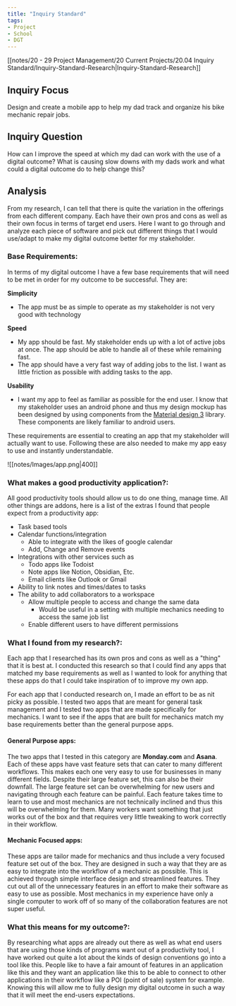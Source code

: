 ```yaml
---
title: "Inquiry Standard"
tags:
- Project
- School
- DGT
---
```


[[notes/20 - 29 Project Management/20 Current Projects/20.04 Inquiry Standard/Inquiry-Standard-Research|Inquiry-Standard-Research]]

## Inquiry Focus
Design and create a mobile app to help my dad track and organize his bike mechanic repair jobs.

## Inquiry Question
How can I improve the speed at which my dad can work with the use of a digital outcome? What is causing slow downs with my dads work and what could a digital outcome do to help change this?

## Analysis
From my research, I can tell that there is quite the variation in the offerings from each different company. Each have their own pros and cons as well as their own focus in terms of target end users. Here I want to go through and analyze each piece of software and pick out different things that I would use/adapt to make my digital outcome better for my stakeholder.

### Base Requirements:
In terms of my digital outcome I have a few base requirements that will need to be met in order for my outcome to be successful. They are:

**Simplicity**
- The app must be as simple to operate as my stakeholder is not very good with technology

**Speed**
- My app should be fast. My stakeholder ends up with a lot of active jobs at once. The app should be able to handle all of these while remaining fast.
- The app should have a very fast way of adding jobs to the list. I want as little friction as possible with adding tasks to the app.

**Usability**
- I want my app to feel as familiar as possible for the end user. I know that my stakeholder uses an android phone and thus my design mockup has been designed by using components from the [Material design 3](https://m3.material.io/) library. These components are likely familiar to android users.

These requirements are essential to creating an app that my stakeholder will actually want to use. Following these are also needed to make my app easy to use and instantly understandable.

![[notes/Images/app.png|400]]
### What makes a good productivity application?:
All good productivity tools should allow us to do one thing, manage time. All other things are addons, here is a list of the extras I found that people expect from a productivity app:
- Task based tools
- Calendar functions/integration
	- Able to integrate with the likes of google calendar
	- Add, Change and Remove events
- Integrations with other services such as
	- Todo apps like Todoist
	- Note apps like Notion, Obsidian, Etc.
	- Email clients like Outlook or Gmail
- Ability to link notes and times/dates to tasks
- The ability to add collaborators to a workspace
	- Allow multiple people to access and change the same data
		- Would be useful in a setting with multiple mechanics needing to access the same job list
	- Enable different users to have different permissions

### What I found from my research?:
Each app that I researched has its own pros and cons as well as a "thing" that it is best at. I conducted this research so that I could find any apps that matched my base requirements as well as I wanted to look for anything that these apps do that I could take inspiration of to improve my own app.

For each app that I conducted research on, I made an effort to be as nit picky as possible. I tested two apps that are meant for general task management and I tested two apps that are made specifically for mechanics. I want to see if the apps that are built for mechanics match my base requirements better than the general purpose apps.

#### General Purpose apps:
The two apps that I tested in this category are **Monday.com** and **Asana**. Each of these apps have vast feature sets that can cater to many different workflows. This makes each one very easy to use for businesses in many different fields. Despite their large feature set, this can also be their downfall. The large feature set can be overwhelming for new users and navigating through each feature can be painful. Each feature takes time to learn to use and most mechanics are not technically inclined and thus this will be overwhelming for them. Many workers want something that just works out of the box and that requires very little tweaking to work correctly in their workflow.

#### Mechanic Focused apps:
These apps are tailor made for mechanics and thus include a very focused feature set out of the box. They are designed in such a way that they are as easy to integrate into the workflow of a mechanic as possible. This is achieved through simple interface design and streamlined features. They cut out all of the unnecessary features in an effort to make their software as easy to use as possible. Most mechanics in my experience have only a single computer to work off of so many of the collaboration features are not super useful.

### What this means for my outcome?:
By researching what apps are already out there as well as what end users that are using those kinds of programs want out of a productivity tool, I have worked out quite a lot about the kinds of design conventions go into a tool like this. People like to have a fair amount of features in an application like this and they want an application like this to be able to connect to other applications in their workflow like a POI (point of sale) system for example. Knowing this will allow me to fully design my digital outcome in such a way that it will meet the end-users expectations.